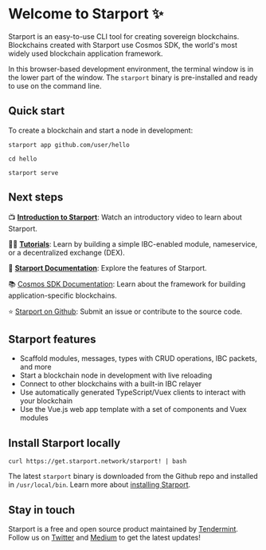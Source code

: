 # Welcome to Starport ✨

Starport is an easy-to-use CLI tool for creating sovereign blockchains. Blockchains created with Starport use Cosmos SDK, the world's most widely used blockchain application framework.

In this browser-based development environment, the terminal window is in the lower part of the window. The `starport` binary is pre-installed and ready to use on the command line.

## Quick start

To create a blockchain and start a node in development:

```
starport app github.com/user/hello

cd hello

starport serve
```

## Next steps

📺 **[Introduction to Starport](https://www.youtube.com/watch?v=5RqAIE0b8Kw)**: Watch an introductory video to learn about Starport.

🧑‍🏫 **[Tutorials](https://tutorials.cosmos.network)**: Learn by building a simple IBC-enabled module, nameservice, or a decentralized exchange (DEX).

📕 **[Starport Documentation](https://docs.starport.network)**: Explore the features of Starport.

📚 [Cosmos SDK Documentation](https://docs.cosmos.network): Learn about the framework for building application-specific blockchains.

⭐️ [Starport on Github](https://github.com/tendermint/starport): Submit an issue or contribute to the source code.

## Starport features

* Scaffold modules, messages, types with CRUD operations, IBC packets, and more
* Start a blockchain node in development with live reloading
* Connect to other blockchains with a built-in IBC relayer
* Use automatically generated TypeScript/Vuex clients to interact with your blockchain
* Use the Vue.js web app template with a set of components and Vuex modules

## Install Starport locally

```
curl https://get.starport.network/starport! | bash
```

The latest `starport` binary is downloaded from the Github repo and installed in `/usr/local/bin`. Learn more about [installing Starport](https://docs.starport.network/intro/install).

## Stay in touch

Starport is a free and open source product maintained by [Tendermint](https://tendermint.com). Follow us on [Twitter](https://twitter.com/tendermint_team) and [Medium](https://medium.com/tendermint) to get the latest updates!
